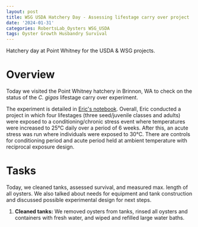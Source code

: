 ```yaml
---
layout: post
title: WSG USDA Hatchery Day - Assessing lifestage carry over project
date: '2024-01-31'
categories: RobertsLab_Oysters WSG_USDA
tags: Oyster Growth Husbandry Survival
---
```


Hatchery day at Point Whitney for the USDA & WSG projects.

# Overview 

Today we visited the Point Whitney hatchery in Brinnon, WA to check on the status of the *C. gigas* lifestage carry over experiment. 

The experiment is detailed in [Eric's notebook](https://eric-ess.github.io/notebook/). Overall, Eric conducted a project in which four lifestages (three seed/juvenile classes and adults) were exposed to a conditioning/chronic stress event where temperatures were increased to 25°C daily over a period of 6 weeks. After this, an acute stress was run where individuals were exposed to 30°C. There are controls for conditioning period and acute period held at ambient temperature with reciprocal exposure design. 

# Tasks 

Today, we cleaned tanks, assessed survival, and measured max. length of all oysters. We also talked about needs for equipment and tank construction and discussed possible experimental design for next steps. 

1. **Cleaned tanks:** We removed oysters from tanks, rinsed all oysters and containers with fresh water, and wiped and refilled large water baths.  

![]()
